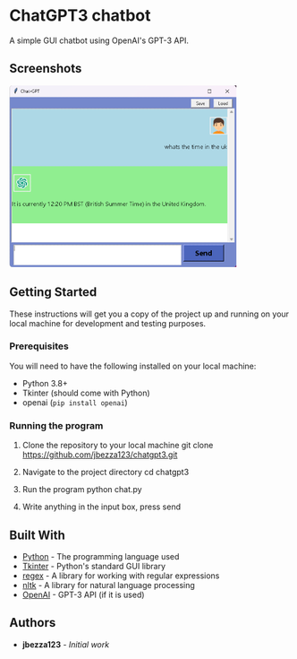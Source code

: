 # ChatGPT3 chatbot

A simple GUI chatbot using OpenAI's GPT-3 API.

## Screenshots
![Screenshot of the chatbot](screenshot1.png)

## Getting Started

These instructions will get you a copy of the project up and running on your local machine for development and testing purposes.

### Prerequisites

You will need to have the following installed on your local machine:

- Python 3.8+
- Tkinter (should come with Python)
- openai (`pip install openai`)

### Running the program

1. Clone the repository to your local machine
git clone https://github.com/jbezza123/chatgpt3.git


2. Navigate to the project directory
cd chatgpt3

3. Run the program
python chat.py

4. Write anything in the input box,
press send


## Built With

* [Python](https://www.python.org/) - The programming language used
* [Tkinter](https://docs.python.org/3/library/tk.html) - Python's standard GUI library
* [regex](https://pypi.org/project/regex/) - A library for working with regular expressions
* [nltk](https://www.nltk.org/) - A library for natural language processing
* [OpenAI](https://openai.com/) - GPT-3 API (if it is used)


## Authors

* **jbezza123** - *Initial work*
